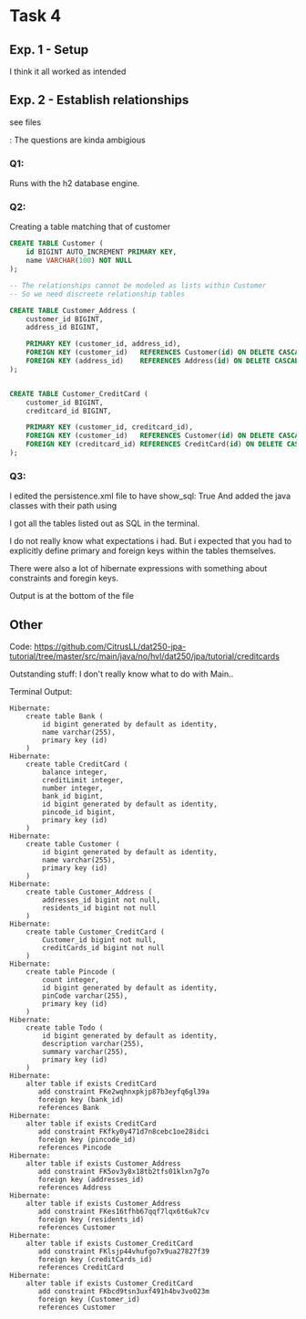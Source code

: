 # Task 4

## Exp. 1 - Setup
I think it all worked as intended

## Exp. 2 - Establish relationships
see files

: The questions are kinda ambigious
### Q1: 
Runs with the h2 database engine.

### Q2:
Creating a table matching that of customer

```SQL
CREATE TABLE Customer (
    id BIGINT AUTO_INCREMENT PRIMARY KEY,
    name VARCHAR(100) NOT NULL
);

-- The relationships cannot be modeled as lists within Customer
-- So we need discreete relationship tables

CREATE TABLE Customer_Address (
    customer_id BIGINT,
    address_id BIGINT,

    PRIMARY KEY (customer_id, address_id),
    FOREIGN KEY (customer_id)   REFERENCES Customer(id) ON DELETE CASCADE,
    FOREIGN KEY (address_id)    REFERENCES Address(id) ON DELETE CASCADE
);


CREATE TABLE Customer_CreditCard (
    customer_id BIGINT,
    creditcard_id BIGINT,

    PRIMARY KEY (customer_id, creditcard_id),
    FOREIGN KEY (customer_id)   REFERENCES Customer(id) ON DELETE CASCADE,
    FOREIGN KEY (creditcard_id) REFERENCES CreditCard(id) ON DELETE CASCADE
);

```

### Q3:
I edited the persistence.xml file to have show_sql: True
And added the java classes with their path using <class>

I got all the tables listed out as SQL in the terminal.

I do not really know what expectations i had. 
But i expected that you had to explicitly define primary and foreign keys within the tables themselves.

There were also a lot of hibernate expressions with something about constraints and foregin keys.

Output is at the bottom of the file

## Other
Code:
https://github.com/CitrusLL/dat250-jpa-tutorial/tree/master/src/main/java/no/hvl/dat250/jpa/tutorial/creditcards 

Outstanding stuff:
I don't really know what to do with Main..

Terminal Output:
```
Hibernate: 
    create table Bank (
        id bigint generated by default as identity,
        name varchar(255),
        primary key (id)
    )
Hibernate: 
    create table CreditCard (
        balance integer,
        creditLimit integer,
        number integer,
        bank_id bigint,
        id bigint generated by default as identity,
        pincode_id bigint,
        primary key (id)
    )
Hibernate: 
    create table Customer (
        id bigint generated by default as identity,
        name varchar(255),
        primary key (id)
    )
Hibernate: 
    create table Customer_Address (
        addresses_id bigint not null,
        residents_id bigint not null
    )
Hibernate: 
    create table Customer_CreditCard (
        Customer_id bigint not null,
        creditCards_id bigint not null
    )
Hibernate: 
    create table Pincode (
        count integer,
        id bigint generated by default as identity,
        pinCode varchar(255),
        primary key (id)
    )
Hibernate: 
    create table Todo (
        id bigint generated by default as identity,
        description varchar(255),
        summary varchar(255),
        primary key (id)
    )
Hibernate: 
    alter table if exists CreditCard 
       add constraint FKe2wqhnxpkjp87b3eyfq6gl39a 
       foreign key (bank_id) 
       references Bank
Hibernate: 
    alter table if exists CreditCard 
       add constraint FKfky0y471d7n8cebc1oe28idci 
       foreign key (pincode_id) 
       references Pincode
Hibernate: 
    alter table if exists Customer_Address 
       add constraint FK5ov3y8x18tb2tfs01klxn7g7o 
       foreign key (addresses_id) 
       references Address
Hibernate: 
    alter table if exists Customer_Address 
       add constraint FKes16tfhb67qqf7lqx6t6uk7cv 
       foreign key (residents_id) 
       references Customer
Hibernate: 
    alter table if exists Customer_CreditCard 
       add constraint FKlsjp44vhufgo7x9ua27827f39 
       foreign key (creditCards_id) 
       references CreditCard
Hibernate: 
    alter table if exists Customer_CreditCard 
       add constraint FKbcd9tsn3uxf491h4bv3vo023m 
       foreign key (Customer_id) 
       references Customer
```